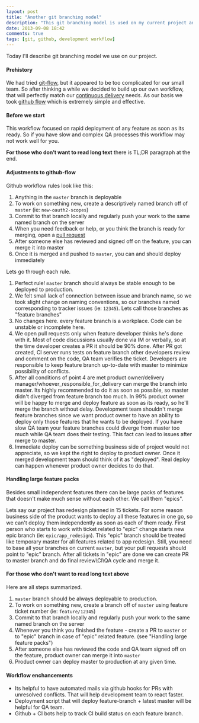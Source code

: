 ```yaml
---
layout: post
title: "Another git branching model"
description: "This git branching model is used on my current project and is heavily based on github workflow"
date: 2013-09-08 18:42
comments: true
tags: [git, github, development workflow]
---
```


Today I'll describe git branching model we use on our project.

#### Prehistory

We had tried [git-flow](http://nvie.com/posts/a-successful-git-branching-model/), but it appeared to be too complicated for our small team.
So after thinking a while we decided to build up our own workflow, that will perfectly match our [continuous delivery](http://en.wikipedia.org/wiki/Continuous_delivery) needs.
As our basis we took [github flow](http://scottchacon.com/2011/08/31/github-flow.html) which is extremely simple and effective.

<!-- more -->

#### Before we start

This workflow focused on rapid deployment of any feature as soon as its ready. So if you have slow and complex QA processes this workflow may not work well for you.

__For those who don’t want to read long text__ there is TL;DR paragraph at the end.

#### Adjustments to github-flow

Github workflow rules look like this:

1. Anything in the ```master``` branch is deployable
2. To work on something new, create a descriptively named branch off of ```master``` (ie: ```new-oauth2-scopes```)
3. Commit to that branch locally and regularly push your work to the same named branch on the server
4. When you need feedback or help, or you think the branch is ready for merging, open a [pull request](https://help.github.com/articles/using-pull-requests)
5. After someone else has reviewed and signed off on the feature, you can merge it into master
6. Once it is merged and pushed to ```master```, you can and should deploy immediately

Lets go through each rule.

1. Perfect rule! ```master``` branch should always be stable enough to be deployed to production.
2. We felt small lack of connection between issue and branch name, so we took slight change on naming conventions, so our branches named corresponding to tracker issues (ie: ```12345```). Lets call those branches as "feature branches"
3. No changes here. every feature branch is a workplace. Code can be unstable or incomplete here.
4. We open pull requests only when feature developer thinks he's done with it. Most of code discussions usually done via IM or verbally,
so at the time developer creates a PR it should be 90% done. After PR got created, CI server runs tests on feature branch
other developers review and comment on the code, QA team verifies the ticket.
Developers are responsible to keep feature branch up-to-date with master to minimize possibility of conflicts.
5. After all conditions of point 4 are met product owner/delivery manager/whoever_responsible_for_delivery can merge the branch into master.
Its highly recommended to do it as soon as possible, so master didn't diverged from feature branch too much.
In 99% product owner will be happy to merge and deploy feature as soon as its ready, so he'll merge the branch without delay.
Development team shouldn't merge feature branches since we want product owner to have an ability to deploy only those features that he wants to be deployed.
If you have slow QA team your feature branches could diverge from master too much while QA team does their testing. This fact can lead to issues after merge to master.
6. Immediate deploy can be something business side of project would not appreciate, so we kept the right to deploy to product owner.
Once it merged development team should think of it as "deployed". Real deploy can happen whenever product owner decides to do that.

#### Handling large feature packs

Besides small independent features there can be large packs of features that doesn't make much sense without each other. We call them "epics".

Lets say our project has redesign planned in 15 tickets. For some reason business side of the product wants to deploy
all these features in one go, so we can't deploy them independently as soon as each of them ready.
First person who starts to work with ticket related to "epic" change starts new epic branch (ie: ```epic/app_redesign```).
This "epic" branch should be treated like temporary master for all features related to app redesign.
Still, you need to base all your branches on current ```master```, but your pull requests should point to "epic" branch.
After all tickets in "epic" are done we can create PR to master branch and do final review\CI\QA cycle and merge it.

#### For those who don't want to read long text above

Here are all steps summarized.

1. ```master``` branch should be always deployable to production.
2. To work on something new, create a branch off of ```master``` using feature ticket number (ie: ```feature/12345```)
3. Commit to that branch locally and regularly push your work to the same named branch on the server
4. Whenever you think you finished the feature - create a PR to ```master``` or to "epic" branch in case of "epic" related feature. (see "Handling large feature packs")
5. After someone else has reviewed the code and QA team signed off on the feature, product owner can merge it into ```master```
6. Product owner can deploy master to production at any given time.


#### Workflow enchancements

* Its helpful to have automated mails via github hooks for PRs with unresolved conflicts. That will help development team to react faster.
* Deployment script that will deploy feature-branch + latest master will be helpful for QA team.
* Github + CI bots help to track CI build status on each feature branch.


